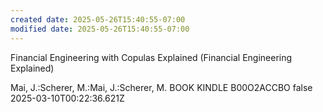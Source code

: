 ```yaml
---
created date: 2025-05-26T15:40:55-07:00
modified date: 2025-05-26T15:40:55-07:00
---
```

Financial Engineering with Copulas Explained (Financial Engineering Explained)

Mai, J.:Scherer, M.:Mai, J.:Scherer, M.
BOOK
KINDLE
B00O2ACCBO
false
2025-03-10T00:22:36.621Z
